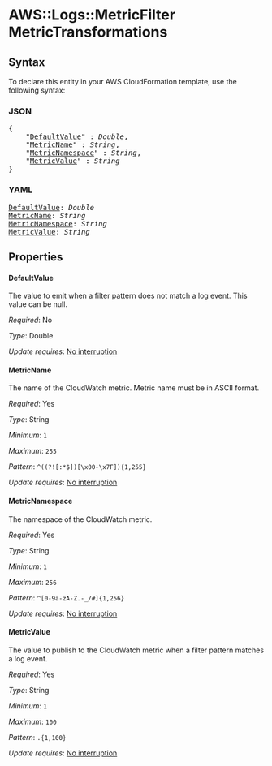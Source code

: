 # AWS::Logs::MetricFilter MetricTransformations

## Syntax

To declare this entity in your AWS CloudFormation template, use the following syntax:

### JSON

<pre>
{
    "<a href="#defaultvalue" title="DefaultValue">DefaultValue</a>" : <i>Double</i>,
    "<a href="#metricname" title="MetricName">MetricName</a>" : <i>String</i>,
    "<a href="#metricnamespace" title="MetricNamespace">MetricNamespace</a>" : <i>String</i>,
    "<a href="#metricvalue" title="MetricValue">MetricValue</a>" : <i>String</i>
}
</pre>

### YAML

<pre>
<a href="#defaultvalue" title="DefaultValue">DefaultValue</a>: <i>Double</i>
<a href="#metricname" title="MetricName">MetricName</a>: <i>String</i>
<a href="#metricnamespace" title="MetricNamespace">MetricNamespace</a>: <i>String</i>
<a href="#metricvalue" title="MetricValue">MetricValue</a>: <i>String</i>
</pre>

## Properties

#### DefaultValue

The value to emit when a filter pattern does not match a log event. This value can be null.

_Required_: No

_Type_: Double

_Update requires_: [No interruption](https://docs.aws.amazon.com/AWSCloudFormation/latest/UserGuide/using-cfn-updating-stacks-update-behaviors.html#update-no-interrupt)

#### MetricName

The name of the CloudWatch metric. Metric name must be in ASCII format.

_Required_: Yes

_Type_: String

_Minimum_: <code>1</code>

_Maximum_: <code>255</code>

_Pattern_: <code>^((?![:*$])[\x00-\x7F]){1,255}</code>

_Update requires_: [No interruption](https://docs.aws.amazon.com/AWSCloudFormation/latest/UserGuide/using-cfn-updating-stacks-update-behaviors.html#update-no-interrupt)

#### MetricNamespace

The namespace of the CloudWatch metric.

_Required_: Yes

_Type_: String

_Minimum_: <code>1</code>

_Maximum_: <code>256</code>

_Pattern_: <code>^[0-9a-zA-Z\.\-_\/#]{1,256}</code>

_Update requires_: [No interruption](https://docs.aws.amazon.com/AWSCloudFormation/latest/UserGuide/using-cfn-updating-stacks-update-behaviors.html#update-no-interrupt)

#### MetricValue

The value to publish to the CloudWatch metric when a filter pattern matches a log event.

_Required_: Yes

_Type_: String

_Minimum_: <code>1</code>

_Maximum_: <code>100</code>

_Pattern_: <code>.{1,100}</code>

_Update requires_: [No interruption](https://docs.aws.amazon.com/AWSCloudFormation/latest/UserGuide/using-cfn-updating-stacks-update-behaviors.html#update-no-interrupt)
